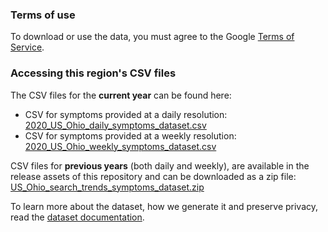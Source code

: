 ### Terms of use
To download or use the data, you must agree to the Google [Terms of Service](https://policies.google.com/terms).

### Accessing this region's CSV files
The CSV files for the **current year** can be found here:
- CSV for symptoms provided at a daily resolution: [2020_US_Ohio_daily_symptoms_dataset.csv](2020_US_Ohio_daily_symptoms_dataset.csv)
- CSV for symptoms provided at a weekly resolution: [2020_US_Ohio_weekly_symptoms_dataset.csv](2020_US_Ohio_weekly_symptoms_dataset.csv)

CSV files for **previous years** (both daily and weekly), are available in the release assets of this repository and can be downloaded as a zip file: [US_Ohio_search_trends_symptoms_dataset.zip](https://github.com/google-research/open-covid-19-data/releases/download/v0.0.2/US_Ohio_search_trends_symptoms_dataset.zip)

To learn more about the dataset, how we generate it and preserve privacy, read the [dataset documentation](../../../../README.md).